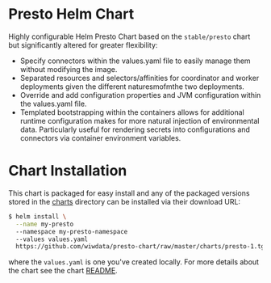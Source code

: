 # Presto Helm Chart

Highly configurable Helm Presto Chart based on the `stable/presto` chart
but significantly altered for greater flexibility:

- Specify connectors within the values.yaml file to easily manage them
  without modifying the image.
- Separated resources and selectors/affinities for coordinator and
  worker deployments given the different naturesmofmthe two
  deployments.
- Override and add configuration properties and JVM configuration
  within the values.yaml file.
- Templated bootstrapping within the containers allows for
  additional runtime configuration makes for more natural
  injection of environmental data. Particularly useful for
  rendering secrets into configurations and connectors via
  container environment variables.

# Chart Installation

This chart is packaged for easy install and any of the packaged versions stored
in the [charts](charts) directory can be installed via their download URL:

```bash
$ helm install \
  --name my-presto
  --namespace my-presto-namespace
  --values values.yaml
  https://github.com/wiwdata/presto-chart/raw/master/charts/presto-1.tgz
```

where the `values.yaml` is one you've created locally. For more details about
the chart see the chart [README](presto/README.md).
